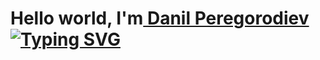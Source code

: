 <h1>Hello world, I'm<a href="https://t.me/south_russian" target="_blank"> Danil Peregorodiev</a> 
<!-- <img src="https://github.com/blackcater/blackcater/raw/main/images/Hi.gif" height="32"/></h1> -->
<a href="https://git.io/typing-svg"><img src="https://readme-typing-svg.herokuapp.com?font=Fira+Code&pause=1000&width=1000&lines=ML+/+Scientific+Analytics.+Moscow,+Russia" alt="Typing SVG"></a>
<!-- ![Swift](https://img.shields.io/badge/swift-F54A2A?style=for-the-badge&logo=swift&logoColor=white)
 -->

<!---
southrussian/southrussian is a ✨ special ✨ repository because its `README.md` (this file) appears on your GitHub profile.
You can click the Preview link to take a look at your changes.
--->
